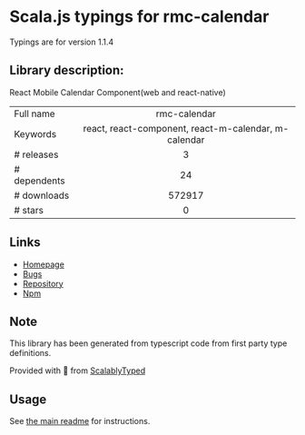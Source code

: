 
# Scala.js typings for rmc-calendar

Typings are for version 1.1.4

## Library description:
React Mobile Calendar Component(web and react-native)

|                    |                 |
| ------------------ | :-------------: |
| Full name          | rmc-calendar |
| Keywords           | react, react-component, react-m-calendar, m-calendar |
| # releases         | 3 |
| # dependents       | 24 |
| # downloads        | 572917 |
| # stars            | 0 |

## Links
- [Homepage](https://github.com/react-component/m-calendar)
- [Bugs](https://github.com/react-component/m-calendar/issues)
- [Repository](https://github.com/react-component/m-calendar)
- [Npm](https://www.npmjs.com/package/rmc-calendar)
    


## Note
This library has been generated from typescript code from first party type definitions.

Provided with :purple_heart: from [ScalablyTyped](https://github.com/oyvindberg/ScalablyTyped)

## Usage
See [the main readme](../../readme.md) for instructions.


